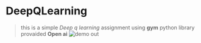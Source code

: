 # DeepQLearning
> this is a simple *Deep q learning* assignment using <b>gym</b> python library provaided <b>Open ai</b>
![demo out](Images/trim.gif)
